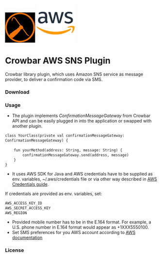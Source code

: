 ![Alt text](crowbar-logo.jpg?raw=true) ![Alt text](aws-logo.png?raw=true)
# Crowbar AWS SNS Plugin
Crowbar library plugin, which uses Amazon SNS service as message provider, to deliver a confirmation code via SMS.  


### Download

### Usage
* The plugin implements *ConfirmationMessageGateway* from Crowbar API and can be easily plugged in into the application or swapped with another plugin.

```
class YourClass(private val confirmationMessageGateway: ConfirmationMessageGateway) {

    fun yourMethod(address: String, message: String) {
        confirmationMessageGateway.send(address, message)
    }
}
```
* It uses AWS SDK for Java and AWS credentials have to be supplied as env. variables, ~/.aws/credentials file or via other way described in [AWS Credentials guide](https://docs.aws.amazon.com/sdk-for-java/v1/developer-guide/credentials.html).

If credentials are provided as env. variables, set:
```
AWS_ACCESS_KEY_ID
AWS_SECRET_ACCESS_KEY
AWS_REGION
```
* Provided mobile number has to be in the E.164 format.  For example, a U.S. phone number in E.164 format would appear as +1XXX5550100.
* Set SMS preferences for you AWS account according to [AWS documentation](https://docs.aws.amazon.com/sns/latest/dg/SMSMessages.html)
### License

